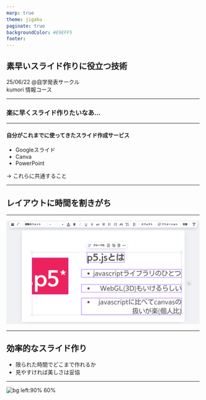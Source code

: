 ```yaml
---
marp: true
theme: jigaku
paginate: true
backgroundColor: #E9EFF5
footer:
---
```


<div class="col-hl center-box">
<h2>素早いスライド作りに役立つ技術</h2>
</div>
  <p>25/06/22 @自学発表サークル<br>
  kumori 情報コース</p>


 ---
<!--
_class:
 - lead
-->

### 楽に早くスライド作りたいなあ…

---

#### 自分がこれまでに使ってきたスライド作成サービス
- Googleスライド
- Canva
- PowerPoint

-> これらに共通すること

---
<!--
_class:
 - lead
-->
## レイアウトに時間を割きがち
---

![bg:right w:1000](image/jigaku622.png)

---
## 効率的なスライド作り
- 限られた時間でどこまで作れるか
- 見やすければ美しさは妥協
---
![bg left:90% 60%](https://marp.app/assets/marp.svg)
